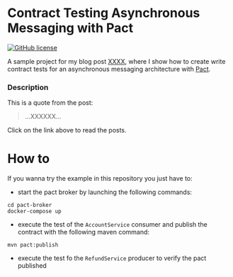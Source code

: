 # Contract Testing Asynchronous Messaging with Pact

[![GitHub license](https://img.shields.io/badge/license-MIT-blue.svg)](https://raw.githubusercontent.com/chicio/Contract-Testing-Asynchronous-Messaging-Pact/master/LICENSE.md)

A sample project for my blog post [XXXX](https://www.fabrizioduroni.it/XXX.html), where I show how to create write contract tests for an asynchronous messaging architecture with [Pact](https://docs.pact.io "pact").

### Description

This is a quote from the post:

>...XXXXXX...

Click on the link above to read the posts.

# How to 

If you wanna try the example in this repository you just have to:

* start the pact broker by launching the following commands:

```shell
cd pact-broker
docker-compose up
```

* execute the test of the `AccountService` consumer and publish the contract with the following maven command:

```shell
mvn pact:publish
``` 

* execute the test fo the `RefundService` producer to verify the pact published

